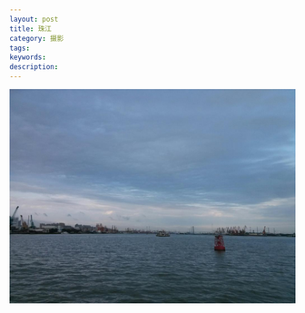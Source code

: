 ```yaml
---
layout: post
title: 珠江
category: 摄影
tags: 
keywords: 
description: 
---
```


![Alt text](/public/img/photography/zhujiang.jpg)

